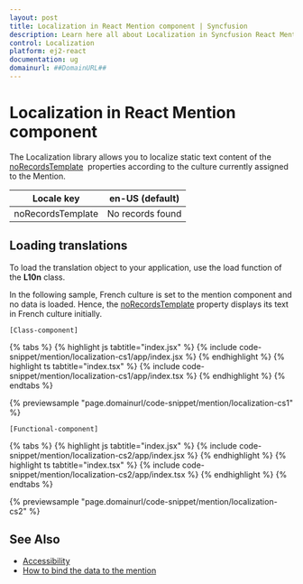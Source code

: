 ```yaml
---
layout: post
title: Localization in React Mention component | Syncfusion
description: Learn here all about Localization in Syncfusion React Mention component of Syncfusion Essential JS 2 and more.
control: Localization 
platform: ej2-react
documentation: ug
domainurl: ##DomainURL##
---
```


# Localization in React Mention component

The Localization library allows you to localize static text content of the [noRecordsTemplate](https://ej2.syncfusion.com/react/documentation/api/mention/#norecordstemplate) &nbsp;properties according to the culture currently assigned to the Mention.

| Locale key | en-US (default)  |
|------|------|
| noRecordsTemplate |  No records found |

## Loading translations

To load the translation object to your application, use the load function of the **L10n** class.

In the following sample, French culture is set to the mention component and no data is loaded. Hence, the [noRecordsTemplate](https://ej2.syncfusion.com/react/documentation/api/mention/#norecordstemplate) property displays its text in French culture initially.

`[Class-component]`

{% tabs %}
{% highlight js tabtitle="index.jsx" %}
{% include code-snippet/mention/localization-cs1/app/index.jsx %}
{% endhighlight %}
{% highlight ts tabtitle="index.tsx" %}
{% include code-snippet/mention/localization-cs1/app/index.tsx %}
{% endhighlight %}
{% endtabs %}

 {% previewsample "page.domainurl/code-snippet/mention/localization-cs1" %}

`[Functional-component]`

{% tabs %}
{% highlight js tabtitle="index.jsx" %}
{% include code-snippet/mention/localization-cs2/app/index.jsx %}
{% endhighlight %}
{% highlight ts tabtitle="index.tsx" %}
{% include code-snippet/mention/localization-cs2/app/index.tsx %}
{% endhighlight %}
{% endtabs %}

 {% previewsample "page.domainurl/code-snippet/mention/localization-cs2" %}

## See Also

* [Accessibility](./accessibility)
* [How to bind the data to the mention](./data-binding)